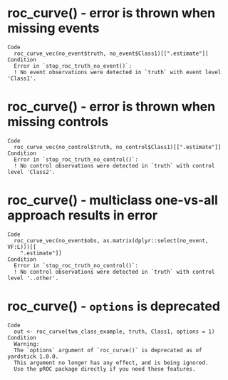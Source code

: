 # roc_curve() - error is thrown when missing events

    Code
      roc_curve_vec(no_event$truth, no_event$Class1)[[".estimate"]]
    Condition
      Error in `stop_roc_truth_no_event()`:
      ! No event observations were detected in `truth` with event level 'Class1'.

# roc_curve() - error is thrown when missing controls

    Code
      roc_curve_vec(no_control$truth, no_control$Class1)[[".estimate"]]
    Condition
      Error in `stop_roc_truth_no_control()`:
      ! No control observations were detected in `truth` with control level 'Class2'.

# roc_curve() - multiclass one-vs-all approach results in error

    Code
      roc_curve_vec(no_event$obs, as.matrix(dplyr::select(no_event, VF:L)))[[
        ".estimate"]]
    Condition
      Error in `stop_roc_truth_no_control()`:
      ! No control observations were detected in `truth` with control level '..other'.

# roc_curve() - `options` is deprecated

    Code
      out <- roc_curve(two_class_example, truth, Class1, options = 1)
    Condition
      Warning:
      The `options` argument of `roc_curve()` is deprecated as of yardstick 1.0.0.
      This argument no longer has any effect, and is being ignored.
      Use the pROC package directly if you need these features.

